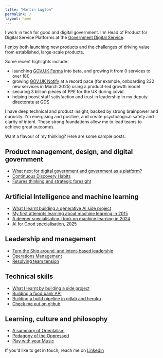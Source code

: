 ```yaml
---
title: "Martin Lugton"
permalink: /
layout: home
---
```


I work in tech for good and digital government. I'm Head of Product for Digital Service Platforms at the [Government Digital Service](https://www.gov.uk/government/organisations/government-digital-service).

I enjoy both launching new products and the challenges of driving value from established, large-scale products.

Some recent highlights include:
- launching [GOV.UK Forms](https://www.forms.service.gov.uk/) into beta, and growing it from 0 services to over 180
- growing [GOV.UK Notify](https://www.notifications.service.gov.uk/) at a record pace (for example, onboarding 232 new services in March 2025) using a product-led growth model
- securing 3 billion pieces of PPE for the UK during covid
- helping boost staff satisfaction and trust in leadership in my deputy-directorate at GDS

I have deep technical and product insight, backed by strong brainpower and curiosity. I'm energising and positive, and create psychological safety and clarity of intent. These strong foundations allow me to lead teams to achieve great outcomes.

Want a flavour of my thinking? Here are some sample posts:

## Product management, design, and digital government

- [What next for digital government and government as a platform?](https://www.martinlugton.com/what-next-for-digital-government-and-government-as-a-platform)
- [Continuous Discovery Habits](https://www.martinlugton.com/continuous-discovery-habits)
- [Futures thinking and strategic foresight](https://www.martinlugton.com/futures-thinking-strategic-foresight-summary-become-futurist-metafuture-school)

## Artificial Intelligence and machine learning

- [What I learnt building a generative AI side project](https://www.martinlugton.com/what-I-learnt-building-generative-AI-side-project)
- [My first attempts learning about machine learning in 2015](https://www.martinlugton.com/cognitive-technologies-real-opportunities-business-course-notes)
- [A deeper specialisation I took on machine learning in 2024](https://www.martinlugton.com/machine-learning-specialisation)
- [AI for Good specialisation, 2025](https://www.martinlugton.com/AI-for-good-specialisation)

## Leadership and management

- [Turn the Ship around, and intent-based leadership](https://www.martinlugton.com/turn-the-ship-around-summary)
- [Operations Management](https://www.martinlugton.com/what-i-learnt-from-courseras-operations-management-course)
- [Resolving team tension](https://www.martinlugton.com/resolving-team-tension)

## Technical skills

- [What I learnt by building a side project](https://www.martinlugton.com/what-i-learnt-by-building-a-side-project)
- [Building a food bank API](https://www.martinlugton.com/build-a-food-bank-api-part-1)
- [Building a build pipeline in gitlab and heroku](https://www.martinlugton.com/how-to-create-review-apps-in-heroku-from-gitlab)
- [Check me out on github](https://github.com/martinlugton/)

## Learning, culture and philosophy

- [A summary of Orientalism](https://www.martinlugton.com/edward-said-orientalism-summary)
- [Pedagogy of the Oppressed](https://www.martinlugton.com/paulo-freire-pedagogy-oppressed-banking-and-libertarian-models-of-education)
- [Play with your Music](https://www.martinlugton.com/play-with-your-music-module-1-analyse-your-favourite-tune-and-share-it)


If you'd like to get in touch, reach me on [Linkedin](https://www.linkedin.com/in/martin-lugton)